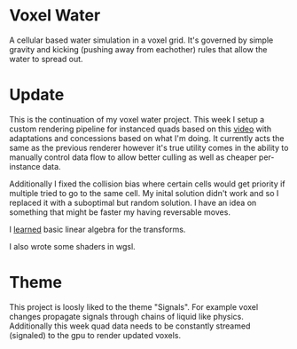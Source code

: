 # Voxel Water 
A cellular based water simulation in a voxel grid. It's governed by simple gravity and kicking (pushing away from eachother) rules that allow the water to spread out.

# Update
This is the continuation of my voxel water project. This week I setup a custom rendering pipeline for instanced quads based on this [video](https://www.youtube.com/watch?v=40JzyaOYJeY) with adaptations and concessions based on what I'm doing. It currently acts the same as the previous renderer however it's true utility comes in the ability to manually control data flow to allow better culling as well as cheaper per-instance data. 

Additionally I fixed the collision bias where certain cells would get priority if multiple tried to go to the same cell. My inital solution didn't work and so I replaced it with a suboptimal but random solution. I have an idea on something that might be faster my having reversable moves.

I [learned](https://www.youtube.com/playlist?list=PLZHQObOWTQDPD3MizzM2xVFitgF8hE_ab) basic linear algebra for the transforms. 

I also wrote some shaders in wgsl.

# Theme 
This project is loosly liked to the theme "Signals". For example voxel changes propagate signals through chains of liquid like physics. Additionally this week quad data needs to be constantly streamed (signaled) to the gpu to render updated voxels.

